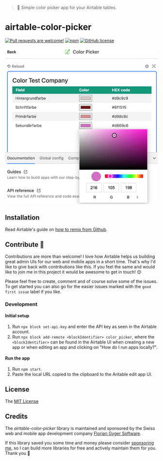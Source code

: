 > 🎨 Simple color picker app for your Airtable tables.

# airtable-color-picker

[![Pull requests are welcome!](https://img.shields.io/badge/PRs-welcome-brightgreen)](#contribute-)
[![npm](https://img.shields.io/npm/v/airtable-color-picker)](https://www.npmjs.com/package/airtable-color-picker)
[![GitHub license](https://img.shields.io/github/license/flogy/airtable-color-picker)](https://github.com/flogy/airtable-color-picker/blob/master/LICENSE.md)

![Screenshot](./img/screenshot.png)

## Installation

Read Airtable's guide on [how to remix from Github](https://airtable.com/developers/apps/guides/remix-from-github).

## Contribute 🦸

Contributions are more than welcome! I love how Airtable helps us building great admin UIs for our web and mobile apps in a short time. That's why I'd like to give back with contributions like this. If you feel the same and would like to join me in this project it would be awesome to get in touch! 😊

Please feel free to create, comment and of course solve some of the issues. To get started you can also go for the easier issues marked with the `good first issue` label if you like.

### Development

#### Initial setup

1. Run `npx block set-api-key` and enter the API key as seen in the Airtable account.
1. Run `npx block add-remote <blockIdentifier> color_picker`, where the `<blockIdentifier>` can be found in the Airtable UI when creating a new app or when editing an app and clicking on "How do I run apps locally?".

#### Run the app

1. Run `npm start`.
1. Paste the local URL copied to the clipboard to the Aritable edit app UI.

## License

The [MIT License](LICENSE)

## Credits

The _airtable-color-picker_ library is maintained and sponsored by the Swiss web and mobile app development company [Florian Gyger Software](https://floriangyger.ch).

If this library saved you some time and money please consider [sponsoring me](https://github.com/sponsors/flogy), so I can build more libraries for free and actively maintain them for you. Thank you 🙏
